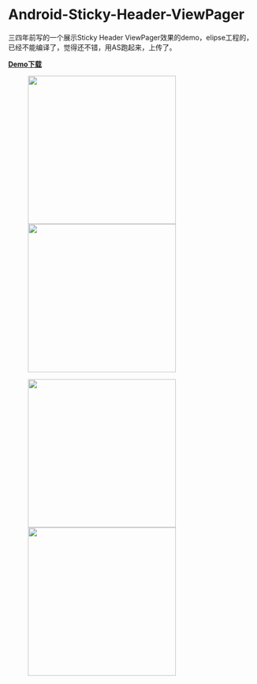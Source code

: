 # Android-Sticky-Header-ViewPager

三四年前写的一个展示Sticky Header ViewPager效果的demo，elipse工程的，已经不能编译了，觉得还不错，用AS跑起来，上传了。

**[Demo下载](https://fir.im/ew3b)**

<figure class="half">
    <a href="gif/20170915_150927.gif"><img src="gif/20170915_150927.gif" width = "300"></a>
    <a href="gif/20170915_151739.gif"><img src="gif/20170915_151739.gif" width = "300"></a>
</figure>

<figure class="half">
    <a href="gif/20170915_153315.gif"><img src="gif/20170915_153315.gif" width = "300"></a>
    <a href="gif/20170915_153555.gif"><img src="gif/20170915_153555.gif" width = "300"></a>
</figure>
